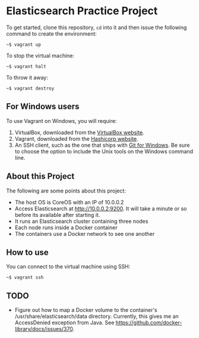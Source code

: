 # Elasticsearch Practice Project

To get started, clone this repository, `cd` into it and then issue the following command to create the environment:

```
~$ vagrant up
```

To stop the virtual machine:

```
~$ vagrant halt
```

To throw it away:

```
~$ vagrant destroy
```

## For Windows users

To use Vagrant on Windows, you will require:

1. VirtualBox, downloaded from the [VirtualBox website](https://www.virtualbox.org/wiki/Downloads).
2. Vagrant, downloaded from the [Hashicorp website](https://www.vagrantup.com/downloads.html).
3. An SSH client, such as the one that ships with [Git for Windows](https://git-scm.com/download/win). Be sure to choose the option to include the Unix tools on the Windows command line.

## About this Project

The following are some points about this project:

* The host OS is CoreOS with an IP of 10.0.0.2
* Access Elasticsearch at http://10.0.0.2:9200. It will take a minute or so before its available after starting it.
* It runs an Elasticsearch cluster containing three nodes
* Each node runs inside a Docker container
* The containers use a Docker network to see one another

## How to use

You can connect to the virtual machine using SSH:

```
~$ vagrant ssh
```

## TODO

* Figure out how to map a Docker volume to the container's /usr/share/elasticsearch/data directory. Currently, this gives me an AccessDenied exception from Java. See https://github.com/docker-library/docs/issues/370.